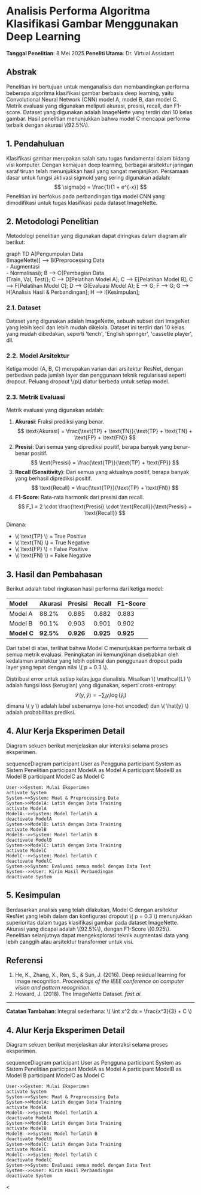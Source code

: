 # Analisis Performa Algoritma Klasifikasi Gambar Menggunakan Deep Learning

**Tanggal Penelitian**: 8 Mei 2025
**Peneliti Utama**: Dr. Virtual Assistant

## Abstrak

Penelitian ini bertujuan untuk menganalisis dan membandingkan performa beberapa algoritma klasifikasi gambar berbasis deep learning, yaitu Convolutional Neural Network (CNN) model A, model B, dan model C. Metrik evaluasi yang digunakan meliputi akurasi, presisi, recall, dan F1-score. Dataset yang digunakan adalah ImageNette yang terdiri dari 10 kelas gambar. Hasil penelitian menunjukkan bahwa model C mencapai performa terbaik dengan akurasi \\(92.5\%\\).

## 1. Pendahuluan

Klasifikasi gambar merupakan salah satu tugas fundamental dalam bidang visi komputer. Dengan kemajuan deep learning, berbagai arsitektur jaringan saraf tiruan telah menunjukkan hasil yang sangat menjanjikan. Persamaan dasar untuk fungsi aktivasi sigmoid yang sering digunakan adalah:
$$ \sigma(x) = \frac{1}{1 + e^{-x}} $$
Penelitian ini berfokus pada perbandingan tiga model CNN yang dimodifikasi untuk tugas klasifikasi pada dataset ImageNette.

## 2. Metodologi Penelitian

Metodologi penelitian yang digunakan dapat diringkas dalam diagram alir berikut:

<div class="mermaid">
graph TD
    A[Pengumpulan Data <br/> (ImageNette)] --> B(Preprocessing Data <br/> - Augmentasi <br/> - Normalisasi);
    B --> C{Pembagian Data <br/> (Train, Val, Test)};
    C --> D[Pelatihan Model A];
    C --> E[Pelatihan Model B];
    C --> F[Pelatihan Model C];
    D --> G(Evaluasi Model A);
    E --> G;
    F --> G;
    G --> H[Analisis Hasil & Perbandingan];
    H --> I[Kesimpulan];
</div>

### 2.1. Dataset
Dataset yang digunakan adalah ImageNette, sebuah subset dari ImageNet yang lebih kecil dan lebih mudah dikelola. Dataset ini terdiri dari 10 kelas yang mudah dibedakan, seperti 'tench', 'English springer', 'cassette player', dll.

### 2.2. Model Arsitektur
Ketiga model (A, B, C) merupakan varian dari arsitektur ResNet, dengan perbedaan pada jumlah layer dan penggunaan teknik regularisasi seperti dropout. Peluang dropout \\(p\\) diatur berbeda untuk setiap model.

### 2.3. Metrik Evaluasi
Metrik evaluasi yang digunakan adalah:
1.  **Akurasi**: Fraksi prediksi yang benar.
    $$ \text{Akurasi} = \frac{\text{TP} + \text{TN}}{\text{TP} + \text{TN} + \text{FP} + \text{FN}} $$
2.  **Presisi**: Dari semua yang diprediksi positif, berapa banyak yang benar-benar positif.
    $$ \text{Presisi} = \frac{\text{TP}}{\text{TP} + \text{FP}} $$
3.  **Recall (Sensitivity)**: Dari semua yang aktualnya positif, berapa banyak yang berhasil diprediksi positif.
    $$ \text{Recall} = \frac{\text{TP}}{\text{TP} + \text{FN}} $$
4.  **F1-Score**: Rata-rata harmonik dari presisi dan recall.
    $$ F_1 = 2 \cdot \frac{\text{Presisi} \cdot \text{Recall}}{\text{Presisi} + \text{Recall}} $$

Dimana:
* \\( \text{TP} \\) = True Positive
* \\( \text{TN} \\) = True Negative
* \\( \text{FP} \\) = False Positive
* \\( \text{FN} \\) = False Negative

## 3. Hasil dan Pembahasan

Berikut adalah tabel ringkasan hasil performa dari ketiga model:

| Model   | Akurasi | Presisi | Recall | F1-Score |
| :------ | :------ | :------ | :----- | :------- |
| Model A | 88.2%   | 0.885   | 0.882  | 0.883    |
| Model B | 90.1%   | 0.903   | 0.901  | 0.902    |
| **Model C** | **92.5%** | **0.926** | **0.925** | **0.925** |

Dari tabel di atas, terlihat bahwa Model C menunjukkan performa terbaik di semua metrik evaluasi. Peningkatan ini kemungkinan disebabkan oleh kedalaman arsitektur yang lebih optimal dan penggunaan dropout pada layer yang tepat dengan nilai \\( p = 0.3 \\).

Distribusi error untuk setiap kelas juga dianalisis. Misalkan \\( \mathcal{L} \\) adalah fungsi loss (kerugian) yang digunakan, seperti cross-entropy:
$$ \mathcal{L}(y, \hat{y}) = - \sum_{i} y_i \log(\hat{y}_i) $$
dimana \\( y \\) adalah label sebenarnya (one-hot encoded) dan \\( \hat{y} \\) adalah probabilitas prediksi.

## 4. Alur Kerja Eksperimen Detail

Diagram sekuen berikut menjelaskan alur interaksi selama proses eksperimen.

<div class="mermaid">
sequenceDiagram
    participant User as Pengguna
    participant System as Sistem Penelitian
    participant ModelA as Model A
    participant ModelB as Model B
    participant ModelC as Model C

    User->>System: Mulai Eksperimen
    activate System
    System->>System: Muat & Preprocessing Data
    System->>ModelA: Latih dengan Data Training
    activate ModelA
    ModelA-->>System: Model Terlatih A
    deactivate ModelA
    System->>ModelB: Latih dengan Data Training
    activate ModelB
    ModelB-->>System: Model Terlatih B
    deactivate ModelB
    System->>ModelC: Latih dengan Data Training
    activate ModelC
    ModelC-->>System: Model Terlatih C
    deactivate ModelC
    System->>System: Evaluasi semua model dengan Data Test
    System-->>User: Kirim Hasil Perbandingan
    deactivate System
</div>

## 5. Kesimpulan

Berdasarkan analisis yang telah dilakukan, Model C dengan arsitektur ResNet yang lebih dalam dan konfigurasi dropout \\( p = 0.3 \\) menunjukkan superioritas dalam tugas klasifikasi gambar pada dataset ImageNette. Akurasi yang dicapai adalah \\(92.5\%\\), dengan F1-Score \\(0.925\\). Penelitian selanjutnya dapat mengeksplorasi teknik augmentasi data yang lebih canggih atau arsitektur transformer untuk visi.

## Referensi

1.  He, K., Zhang, X., Ren, S., & Sun, J. (2016). Deep residual learning for image recognition. *Proceedings of the IEEE conference on computer vision and pattern recognition*.
2.  Howard, J. (2018). The ImageNette Dataset. *fast.ai*.

---

**Catatan Tambahan**:
Integral sederhana: \\( \int x^2 dx = \frac{x^3}{3} + C \\)

## 4. Alur Kerja Eksperimen Detail

Diagram sekuen berikut menjelaskan alur interaksi selama proses eksperimen.

<div class="mermaid">
sequenceDiagram
    participant User as Pengguna
    participant System as Sistem Penelitian
    participant ModelA as Model A
    participant ModelB as Model B
    participant ModelC as Model C

    User->>System: Mulai Eksperimen
    activate System
    System->>System: Muat & Preprocessing Data
    System->>ModelA: Latih dengan Data Training
    activate ModelA
    ModelA-->>System: Model Terlatih A
    deactivate ModelA
    System->>ModelB: Latih dengan Data Training
    activate ModelB
    ModelB-->>System: Model Terlatih B
    deactivate ModelB
    System->>ModelC: Latih dengan Data Training
    activate ModelC
    ModelC-->>System: Model Terlatih C
    deactivate ModelC
    System->>System: Evaluasi semua model dengan Data Test
    System-->>User: Kirim Hasil Perbandingan
    deactivate System
</div><